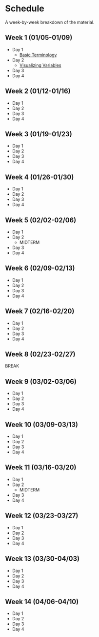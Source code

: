 # Schedule

A week-by-week breakdown of the material.

## Week  1 (01/05-01/09)

- Day 1
    - [Basic Terminology](notes/basic_terminology.md)
- Day 2
    - [Visualizing Variables](notes/visualizing_distributions.md)
- Day 3
- Day 4

## Week  2 (01/12-01/16)

- Day 1
- Day 2
- Day 3
- Day 4

## Week  3 (01/19-01/23)

- Day 1
- Day 2
- Day 3
- Day 4

## Week  4 (01/26-01/30)

- Day 1
- Day 2
- Day 3
- Day 4

## Week  5 (02/02-02/06)

- Day 1
- Day 2
    - MIDTERM
- Day 3
- Day 4

## Week  6 (02/09-02/13)

- Day 1
- Day 2
- Day 3
- Day 4

## Week  7 (02/16-02/20)

- Day 1
- Day 2
- Day 3
- Day 4

## Week  8 (02/23-02/27)

BREAK

## Week  9 (03/02-03/06)

- Day 1
- Day 2
- Day 3
- Day 4

## Week 10 (03/09-03/13)

- Day 1
- Day 2
- Day 3
- Day 4

## Week 11 (03/16-03/20)

- Day 1
- Day 2
    - MIDTERM
- Day 3
- Day 4


## Week 12 (03/23-03/27)

- Day 1
- Day 2
- Day 3
- Day 4

## Week 13 (03/30-04/03)

- Day 1
- Day 2
- Day 3
- Day 4

## Week 14 (04/06-04/10)

- Day 1
- Day 2
- Day 3
- Day 4
